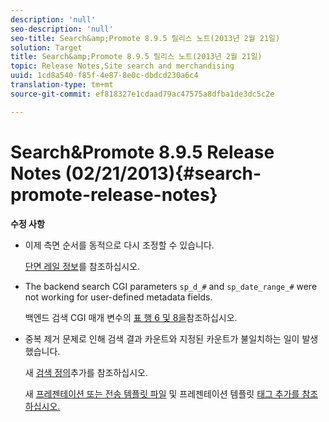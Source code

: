 ```yaml
---
description: 'null'
seo-description: 'null'
seo-title: Search&amp;Promote 8.9.5 릴리스 노트(2013년 2월 21일)
solution: Target
title: Search&amp;Promote 8.9.5 릴리스 노트(2013년 2월 21일)
topic: Release Notes,Site search and merchandising
uuid: 1cd8a540-f85f-4e87-8e0c-dbdcd230a6c4
translation-type: tm+mt
source-git-commit: ef818327e1cdaad79ac47575a8dfba1de3dc5c2e

---
```



# Search&amp;Promote 8.9.5 Release Notes (02/21/2013){#search-promote-release-notes}

**수정 사항**

* 이제 측면 순서를 동적으로 다시 조정할 수 있습니다.

   [단면 레일 정보](../c-about-design-menu/c-about-facet-rails.md#concept_1FDC8BCDFFC84A0889DA670F63D5F6DB)를 참조하십시오.

* The backend search CGI parameters `sp_d_#` and `sp_date_range_#` were not working for user-defined metadata fields.

   백엔드 검색 CGI 매개 변수의 [표 행 6 및 8을](../c-appendices/c-cgiparameters.md#reference_582E85C3886740C98FE88CA9DF7918E8)참조하십시오.

* 중복 제거 문제로 인해 검색 결과 카운트와 지정된 카운트가 불일치하는 일이 발생했습니다.

   새 [검색 정의](../c-about-settings-menu/c-about-searching-menu.md#task_98D3A168AB5D4F30A1ADB6E0D48AB648)추가를 참조하십시오.

   새 [프레젠테이션 또는 전송 템플릿 파일](../c-about-design-menu/c-about-templates.md#task_73199757B6E748CAA604902FF913F012) 및 프레젠테이션 템플릿 [태그 추가를 참조하십시오.](../c-appendices/c-templates.md#reference_F1BBF616BCEC4AD7B2548ECD3CA74C64)

